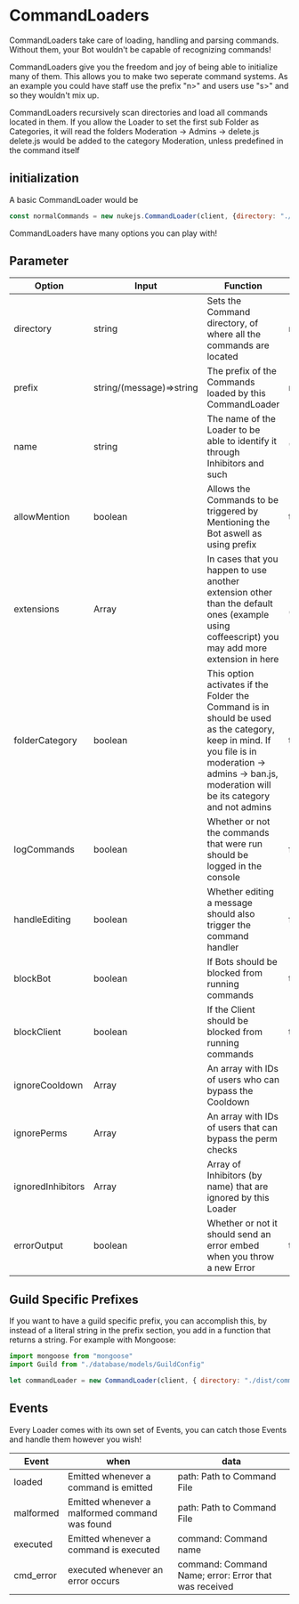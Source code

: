 # CommandLoaders
CommandLoaders take care of loading, handling and parsing commands. Without them, your Bot wouldn't be capable of recognizing commands!

CommandLoaders give you the freedom and joy of being able to initialize many of them. This allows you to make two seperate command systems. As an example you could have staff use the prefix "n>" and users use "s>" and so they wouldn't mix up.

CommandLoaders recursively scan directories and load all commands located in them. If you allow the Loader to set the first sub Folder as Categories, it will read the folders
Moderation -> Admins -> delete.js
delete.js would be added to the category Moderation, unless predefined in the command itself

## initialization
A basic CommandLoader would be
```js
const normalCommands = new nukejs.CommandLoader(client, {directory: "./commands", prefix: "n>"});
```

CommandLoaders have many options you can play with!

## Parameter

Option | Input | Function | default
------------ | ------------- | ------------- | -------------
directory | string | Sets the Command directory, of where all the commands are located | none
prefix | string/(message)=>string | The prefix of the Commands loaded by this CommandLoader | none
name | string | The name of the Loader to be able to identify it through Inhibitors and such | ""
allowMention | boolean | Allows the Commands to be triggered by Mentioning the Bot aswell as using prefix | true
extensions | Array<string> | In cases that you happen to use another extension other than the default ones (example using coffeescript) you may add more extension in here | [".js", ".ts"]
folderCategory | boolean | This option activates if the Folder the Command is in should be used as the category, keep in mind. If you file is in moderation -> admins -> ban.js, moderation will be its category and not admins | true
logCommands | boolean | Whether or not the commands that were run should be logged in the console | false
handleEditing | boolean | Whether editing a message should also trigger the command handler | false
blockBot | boolean | If Bots should be blocked from running commands | true
blockClient | boolean | If the Client should be blocked from running commands | true
ignoreCooldown | Array<string> | An array with IDs of users who can bypass the Cooldown | [OwnerID]
ignorePerms | Array<string> | An array with IDs of users that can bypass the perm checks | []
ignoredInhibitors | Array<string> | Array of Inhibitors (by name) that are ignored by this Loader | []
errorOutput | boolean | Whether or not it should send an error embed when you throw a new Error | true

## Guild Specific Prefixes

If you want to have a guild specific prefix, you can accomplish this, by instead of a literal string in the prefix section, you add in a function that returns a string.
For example with Mongoose:
```js
import mongoose from "mongoose"
import Guild from "./database/models/GuildConfig"

let commandLoader = new CommandLoader(client, { directory: "./dist/commands" ,prefix: async (message) => {return (await  mongoose.model("GuildConfig").findOne({id: message.guild.id}).exec()).get("prefix")} });
```

## Events

Every Loader comes with its own set of Events, you can catch those Events and handle them however you wish!

Event | when | data
------|------|-----
loaded | Emitted whenever a command is emitted | path: Path to Command File
malformed | Emitted whenever a malformed command was found | path: Path to Command File
executed | Emitted whenever a command is executed | command: Command name
cmd_error | executed whenever an error occurs | command: Command Name; error: Error that was received